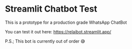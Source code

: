 # Streamlit Chatbot Test
This is a prototype for a production grade WhatsApp ChatBot

You can test it out here: https://relaibot.streamlit.app/

P.S.; This bot is currently out of order 😅
